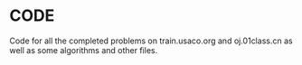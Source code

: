 # CODE
Code for all the completed problems on train.usaco.org and oj.01class.cn as well as some algorithms and other files.
